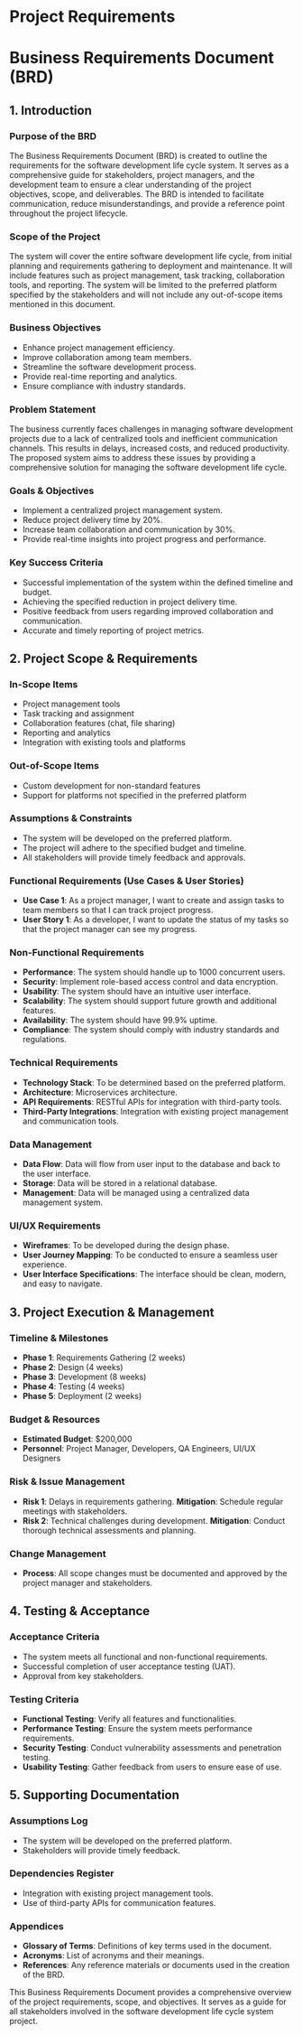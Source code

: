 # Project Requirements

# Business Requirements Document (BRD)

## 1. Introduction

### Purpose of the BRD
The Business Requirements Document (BRD) is created to outline the requirements for the software development life cycle system. It serves as a comprehensive guide for stakeholders, project managers, and the development team to ensure a clear understanding of the project objectives, scope, and deliverables. The BRD is intended to facilitate communication, reduce misunderstandings, and provide a reference point throughout the project lifecycle.

### Scope of the Project
The system will cover the entire software development life cycle, from initial planning and requirements gathering to deployment and maintenance. It will include features such as project management, task tracking, collaboration tools, and reporting. The system will be limited to the preferred platform specified by the stakeholders and will not include any out-of-scope items mentioned in this document.

### Business Objectives
- Enhance project management efficiency.
- Improve collaboration among team members.
- Streamline the software development process.
- Provide real-time reporting and analytics.
- Ensure compliance with industry standards.

### Problem Statement
The business currently faces challenges in managing software development projects due to a lack of centralized tools and inefficient communication channels. This results in delays, increased costs, and reduced productivity. The proposed system aims to address these issues by providing a comprehensive solution for managing the software development life cycle.

### Goals & Objectives
- Implement a centralized project management system.
- Reduce project delivery time by 20%.
- Increase team collaboration and communication by 30%.
- Provide real-time insights into project progress and performance.

### Key Success Criteria
- Successful implementation of the system within the defined timeline and budget.
- Achieving the specified reduction in project delivery time.
- Positive feedback from users regarding improved collaboration and communication.
- Accurate and timely reporting of project metrics.

## 2. Project Scope & Requirements

### In-Scope Items
- Project management tools
- Task tracking and assignment
- Collaboration features (chat, file sharing)
- Reporting and analytics
- Integration with existing tools and platforms

### Out-of-Scope Items
- Custom development for non-standard features
- Support for platforms not specified in the preferred platform

### Assumptions & Constraints
- The system will be developed on the preferred platform.
- The project will adhere to the specified budget and timeline.
- All stakeholders will provide timely feedback and approvals.

### Functional Requirements (Use Cases & User Stories)
- **Use Case 1**: As a project manager, I want to create and assign tasks to team members so that I can track project progress.
- **User Story 1**: As a developer, I want to update the status of my tasks so that the project manager can see my progress.

### Non-Functional Requirements
- **Performance**: The system should handle up to 1000 concurrent users.
- **Security**: Implement role-based access control and data encryption.
- **Usability**: The system should have an intuitive user interface.
- **Scalability**: The system should support future growth and additional features.
- **Availability**: The system should have 99.9% uptime.
- **Compliance**: The system should comply with industry standards and regulations.

### Technical Requirements
- **Technology Stack**: To be determined based on the preferred platform.
- **Architecture**: Microservices architecture.
- **API Requirements**: RESTful APIs for integration with third-party tools.
- **Third-Party Integrations**: Integration with existing project management and communication tools.

### Data Management
- **Data Flow**: Data will flow from user input to the database and back to the user interface.
- **Storage**: Data will be stored in a relational database.
- **Management**: Data will be managed using a centralized data management system.

### UI/UX Requirements
- **Wireframes**: To be developed during the design phase.
- **User Journey Mapping**: To be conducted to ensure a seamless user experience.
- **User Interface Specifications**: The interface should be clean, modern, and easy to navigate.

## 3. Project Execution & Management

### Timeline & Milestones
- **Phase 1**: Requirements Gathering (2 weeks)
- **Phase 2**: Design (4 weeks)
- **Phase 3**: Development (8 weeks)
- **Phase 4**: Testing (4 weeks)
- **Phase 5**: Deployment (2 weeks)

### Budget & Resources
- **Estimated Budget**: $200,000
- **Personnel**: Project Manager, Developers, QA Engineers, UI/UX Designers

### Risk & Issue Management
- **Risk 1**: Delays in requirements gathering. **Mitigation**: Schedule regular meetings with stakeholders.
- **Risk 2**: Technical challenges during development. **Mitigation**: Conduct thorough technical assessments and planning.

### Change Management
- **Process**: All scope changes must be documented and approved by the project manager and stakeholders.

## 4. Testing & Acceptance

### Acceptance Criteria
- The system meets all functional and non-functional requirements.
- Successful completion of user acceptance testing (UAT).
- Approval from key stakeholders.

### Testing Criteria
- **Functional Testing**: Verify all features and functionalities.
- **Performance Testing**: Ensure the system meets performance requirements.
- **Security Testing**: Conduct vulnerability assessments and penetration testing.
- **Usability Testing**: Gather feedback from users to ensure ease of use.

## 5. Supporting Documentation

### Assumptions Log
- The system will be developed on the preferred platform.
- Stakeholders will provide timely feedback.

### Dependencies Register
- Integration with existing project management tools.
- Use of third-party APIs for communication features.

### Appendices
- **Glossary of Terms**: Definitions of key terms used in the document.
- **Acronyms**: List of acronyms and their meanings.
- **References**: Any reference materials or documents used in the creation of the BRD.

This Business Requirements Document provides a comprehensive overview of the project requirements, scope, and objectives. It serves as a guide for all stakeholders involved in the software development life cycle system project.
